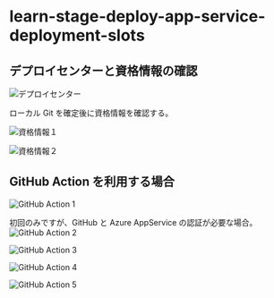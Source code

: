 ﻿# learn-stage-deploy-app-service-deployment-slots

## デプロイセンターと資格情報の確認

![デプロイセンター](learn-stage-deploy-app-service-deployment-slots-01.png)   


ローカル Git を確定後に資格情報を確認する。  


![資格情報１](learn-stage-deploy-app-service-deployment-slots-02.png)     

![資格情報２](learn-stage-deploy-app-service-deployment-slots-03.png)   


## GitHub Action を利用する場合 

![GitHub Action 1](learn-stage-deploy-app-service-deployment-slots-04.png)   

初回のみですが、GitHub と Azure AppService の認証が必要な場合。  
![GitHub Action 2](learn-stage-deploy-app-service-deployment-slots-05.png)   

![GitHub Action 3](learn-stage-deploy-app-service-deployment-slots-06.png)   

![GitHub Action 4](learn-stage-deploy-app-service-deployment-slots-07.png)   

![GitHub Action 5](learn-stage-deploy-app-service-deployment-slots-08.png)   
